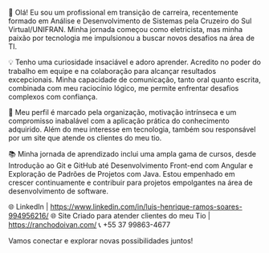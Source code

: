 👋 Olá! Eu sou um profissional em transição de carreira, recentemente formado em Análise e Desenvolvimento de Sistemas pela Cruzeiro do Sul Virtual/UNIFRAN. Minha jornada começou como eletricista, mas minha paixão por tecnologia me impulsionou a buscar novos desafios na área de TI.

💡 Tenho uma curiosidade insaciável e adoro aprender. Acredito no poder do trabalho em equipe e na colaboração para alcançar resultados excepcionais. Minha capacidade de comunicação, tanto oral quanto escrita, combinada com meu raciocínio lógico, me permite enfrentar desafios complexos com confiança.

🚀 Meu perfil é marcado pela organização, motivação intrínseca e um compromisso inabalável com a aplicação prática do conhecimento adquirido. Além do meu interesse em tecnologia, também sou responsável por um site que atende os clientes do meu tio.

📚 Minha jornada de aprendizado inclui uma ampla gama de cursos, desde Introdução ao Git e GitHub até Desenvolvimento Front-end com Angular e Exploração de Padrões de Projetos com Java. Estou empenhado em crescer continuamente e contribuir para projetos empolgantes na área de desenvolvimento de software.

🌐 LinkedIn | https://www.linkedin.com/in/luis-henrique-ramos-soares-994956216/
🌐 Site Criado para atender clientes do meu Tio | https://ranchodoivan.com/
📞 +55 37 99863-4677

Vamos conectar e explorar novas possibilidades juntos!
